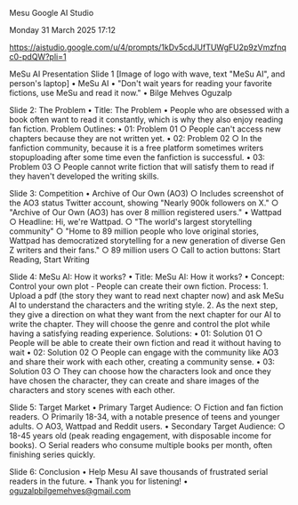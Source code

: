 Mesu Google AI Studio

Monday 31 March 2025
17:12

https://aistudio.google.com/u/4/prompts/1kDv5cdJUfTUWgFU2p9zVmzfnqc0-pdQW?pli=1

MeSu AI Presentation
Slide 1
[Image of logo with wave, text "MeSu AI", and person's laptop]
	• MeSu AI
	• "Don't wait years for reading your favorite fictions, use MeSu and read it now."
	• Bilge Mehves Oguzalp

Slide 2: The Problem
	• Title: The Problem
	• People who are obsessed with a book often want to read it constantly, which is why they also enjoy reading fan fiction.
Problem Outlines:
	• 01: Problem 01
		○ People can't access new chapters because they are not written yet.
	• 02: Problem 02
		○ In the fanfiction community, because it is a free platform sometimes writers stopuploading after some time even the fanfiction is successful.
	• 03: Problem 03
		○ People cannot write fiction that will satisfy them to read if they haven't developed the writing skills.

Slide 3: Competition
	• Archive of Our Own (AO3)
		○ Includes screenshot of the AO3 status Twitter account, showing "Nearly 900k followers on X."
		○ "Archive of Our Own (AO3) has over 8 million registered users."
	• Wattpad
		○ Headline: Hi, we're Wattpad.
		○ "The world's largest storytelling community"
		○ "Home to 89 million people who love original stories, Wattpad has democratized storytelling for a new generation of diverse Gen Z writers and their fans."
		○ 89 million users
		○ Call to action buttons: Start Reading, Start Writing

Slide 4: MeSu AI: How it works?
	• Title: MeSu AI: How it works?
	• Concept: Control your own plot - People can create their own fiction.
Process:
	1. Upload a pdf (the story they want to read next chapter now) and ask MeSu AI to understand the characters and the writing style.
	2. As the next step, they give a direction on what they want from the next chapter for our AI to write the chapter. They will choose the genre and control the plot while having a satisfying reading experience.
Solutions:
	• 01: Solution 01
		○ People will be able to create their own fiction and read it without having to wait
	• 02: Solution 02
		○ People can engage with the community like AO3 and share their work with each other, creating a community sense.
	• 03: Solution 03
		○ They can choose how the characters look and once they have chosen the character, they can create and share images of the characters and story scenes with each other.

Slide 5: Target Market
	• Primary Target Audience:
		○ Fiction and fan fiction readers.
		○ Primarily 18-34, with a notable presence of teens and younger adults.
		○ AO3, Wattpad and Reddit users.
	• Secondary Target Audience:
		○ 18-45 years old (peak reading engagement, with disposable income for books).
		○ Serial readers who consume multiple books per month, often finishing series quickly.

Slide 6: Conclusion
	• Help Mesu AI save thousands of frustrated serial readers in the future.
	• Thank you for listening!
	• oguzalpbilgemehves@gmail.com
